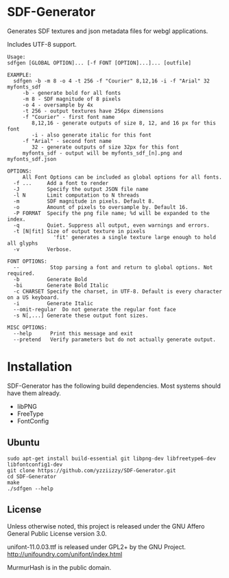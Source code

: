 # SDF-Generator
Generates SDF textures and json metadata files for webgl applications.

Includes UTF-8 support.


```
Usage:
sdfgen [GLOBAL OPTION]... [-f FONT [OPTION]...]... [outfile]

EXAMPLE:
  sdfgen -b -m 8 -o 4 -t 256 -f "Courier" 8,12,16 -i -f "Arial" 32 myfonts_sdf
     -b - generate bold for all fonts
     -m 8 - SDF magnitude of 8 pixels
     -o 4 - oversample by 4x
     -t 256 - output textures have 256px dimensions
     -f "Courier" - first font name 
        8,12,16 - generate outputs of size 8, 12, and 16 px for this font 
        -i - also generate italic for this font
     -f "Arial" - second font name 
        32 - generate outputs of size 32px for this font 
     myfonts_sdf - output will be myfonts_sdf_[n].png and myfonts_sdf.json

OPTIONS:
     All Font Options can be included as global options for all fonts.
  -f ...     Add a font to render
  -J         Specify the output JSON file name
  -l N       Limit computation to N threads
  -m         SDF magnitude in pixels. Default 8.
  -o         Amount of pixels to oversample by. Default 16.
  -P FORMAT  Specify the png file name; %d will be expanded to the index.
  -q         Quiet. Suppress all output, even warnings and errors.
  -t [N|fit] Size of output texture in pixels
               'fit' generates a single texture large enough to hold all glyphs
  -v         Verbose.

FONT OPTIONS:
  --          Stop parsing a font and return to global options. Not required.
  -b         Generate Bold
  -bi        Generate Bold Italic
  -c CHARSET Specify the charset, in UTF-8. Default is every character on a US keyboard.
  -i         Generate Italic
  --omit-regular  Do not generate the regular font face
  -s N[,...] Generate these output font sizes.

MISC OPTIONS:
  --help      Print this message and exit
  --pretend   Verify parameters but do not actually generate output.
```


# Installation

SDF-Generator has the following build dependencies. Most systems should have them already.
* libPNG
* FreeType
* FontConfig

## Ubuntu

```
sudo apt-get install build-essential git libpng-dev libfreetype6-dev libfontconfig1-dev
git clone https://github.com/yzziizzy/SDF-Generator.git
cd SDF-Generator
make
./sdfgen --help
```

## License

Unless otherwise noted, this project is released under the GNU Affero General Public License version 3.0.

unifont-11.0.03.ttf is released under GPL2+ by the GNU Project. http://unifoundry.com/unifont/index.html

MurmurHash is in the public domain.

